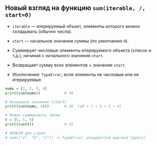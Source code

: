 ## Новый взгляд на функцию `sum(iterable, /, start=0)`

  * `iterable` — итерируемый объект, элементы которого можно складывать (обычно числа).
  * `start` — начальное значение суммы (по умолчанию `0`).

* Суммирует числовые элементы итерируемого объекта (список и т.д.), начиная с начального значения `start`.

* Возвращает сумму всех элементов + значение `start`.

* Исключение: `TypeError`, если элементы не числовые или не итерируемые.


```python
nums = [1, 2, 3, 4]
print(sum(nums))           # 10

# Начальное значение (start)
print(sum(nums, 10))       # 20  (10 + 1 + 2 + 3 + 4)

# Можно суммировать тюплы
t = (5, 5, 5)
print(sum(t))              # 15

# НЕЛЬЗЯ для строк:
# sum(["a", "b", "c"]) -> TypeError: unsupported operand type(s)
```

